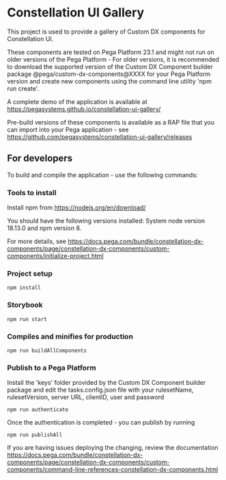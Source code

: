 # Constellation UI Gallery

This project is used to provide a gallery of Custom DX components for Constellation UI.

These components are tested on Pega Platform 23.1 and might not run on older versions of the Pega Platform - For older versions, it is recommended to download the supported version of the Custom DX Component builder package @pega/custom-dx-components@XXXX for your Pega Platform version and create new components using the command line utility 'npm run create'.

A complete demo of the application is available at https://pegasystems.github.io/constellation-ui-gallery/

Pre-build versions of these components is available as a RAP file that you can import into your Pega application - see https://github.com/pegasystems/constellation-ui-gallery/releases

## For developers

To build and compile the application - use the following commands:

### Tools to install

Install npm from https://nodejs.org/en/download/

You should have the following versions installed: System node version 18.13.0 and npm version 8.

For more details, see https://docs.pega.com/bundle/constellation-dx-components/page/constellation-dx-components/custom-components/initialize-project.html

### Project setup

```
npm install
```

### Storybook

```
npm run start
```

### Compiles and minifies for production

```
npm run buildAllComponents
```

### Publish to a Pega Platform

Install the 'keys' folder provided by the Custom DX Component builder package and edit the tasks.config.json file with your rulesetName, rulesetVersion, server URL, clientID, user and password

```
npm run authenticate
```

Once the authentication is completed - you can publish by running

```
npm run publishAll
```

If you are having issues deploying the changing, review the documentation https://docs.pega.com/bundle/constellation-dx-components/page/constellation-dx-components/custom-components/command-line-references-constellation-dx-components.html
